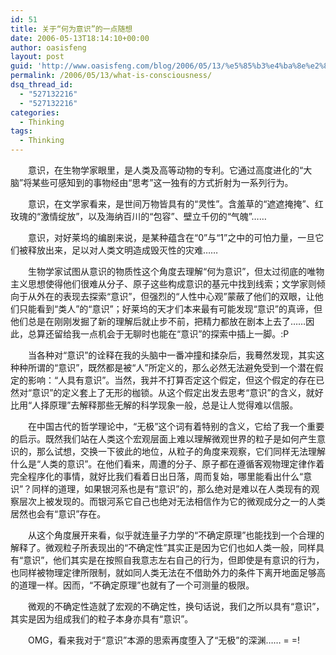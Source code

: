 ```yaml
---
id: 51
title: 关于“何为意识”的一点随想
date: 2006-05-13T18:14:10+00:00
author: oasisfeng
layout: post
guid: 'http://www.oasisfeng.com/blog/2006/05/13/%e5%85%b3%e4%ba%8e%e2%80%9c%e4%bd%95%e4%b8%ba%e6%84%8f%e8%af%86%e2%80%9d%e7%9a%84%e4%b8%80%e7%82%b9%e9%9a%8f%e6%83%b3/'
permalink: /2006/05/13/what-is-consciousness/
dsq_thread_id:
  - "527132216"
  - "527132216"
categories:
  - Thinking
tags:
  - Thinking
---
```

　　意识，在生物学家眼里，是人类及高等动物的专利。它通过高度进化的“大脑”将某些可感知到的事物经由“思考”这一独有的方式折射为一系列行为。

　　意识，在文学家看来，是世间万物皆具有的“灵性”。含羞草的“遮遮掩掩”、红玫瑰的“激情绽放”，以及海纳百川的“包容”、壁立千仞的“气魄”……

　　意识，对好莱坞的编剧来说，是某种蕴含在“0”与“1”之中的可怕力量，一旦它们被释放出来，足以对人类文明造成毁灭性的灾难……

<!--more-->　　生物学家试图从意识的物质性这个角度去理解“何为意识”，但太过彻底的唯物主义思想使得他们很难从分子、原子这些构成意识的基元中找到线索；文学家则倾向于从外在的表现去探索“意识”，但强烈的“人性中心观”蒙蔽了他们的双眼，让他们只能看到“类人”的“意识”；好莱坞的天才们本来最有可能发现“意识”的真谛，但他们总是在刚刚发掘了新的理解后就止步不前，把精力都放在剧本上去了……因此，总算还留给我一点机会于无聊时也能在“意识”的探索中插上一脚。:P

　　当各种对“意识”的诠释在我的头脑中一番冲撞和揉杂后，我蓦然发现，其实这种种所谓的“意识”，既然都是被“人”所定义的，那么必然无法避免受到一个潜在假定的影响：“人具有意识”。当然，我并不打算否定这个假定，但这个假定的存在已然对“意识”的定义套上了无形的枷锁。从这个假定出发去思考“意识”的含义，就好比用“人择原理”去解释那些无解的科学现象一般，总是让人觉得难以信服。

　　在中国古代的哲学理论中，“无极”这个词有着特别的含义，它给了我一个重要的启示。既然我们站在人类这个宏观层面上难以理解微观世界的粒子是如何产生意识的，那么试想，交换一下彼此的地位，从粒子的角度来观察，它们同样无法理解什么是“人类的意识”。在他们看来，周遭的分子、原子都在遵循客观物理定律作着完全程序化的事情，就好比我们看着日出日落，周而复始，哪里能看出什么“意识”？同样的道理，如果银河系也是有“意识”的，那么绝对是难以在人类现有的观察层次上被发现的。而银河系它自己也绝对无法相信作为它的微观成分之一的人类居然也会有“意识”存在。

　　从这个角度展开来看，似乎就连量子力学的“不确定原理”也能找到一个合理的解释了。微观粒子所表现出的“不确定性”其实正是因为它们也如人类一般，同样具有“意识”，他们其实是在按照自我意志左右自己的行为，但即使是有意识的行为，也同样被物理定律所限制，就如同人类无法在不借助外力的条件下离开地面足够高的道理一样。因而，“不确定原理”也就有了一个可测量的极限。

　　微观的不确定性造就了宏观的不确定性，换句话说，我们之所以具有“意识”，其实是因为组成我们的粒子本身亦具有“意识”。

　　OMG，看来我对于“意识”本源的思索再度堕入了“无极”的深渊…… = =!